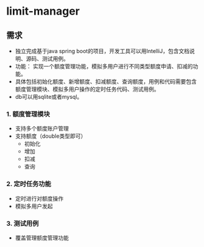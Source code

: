 # limit-manager
## 需求
+ 独立完成基于java spring boot的项目，开发工具可以用IntelliJ，包含文档说明、源码、测试用例。
+ 功能： 实现一个额度管理功能，模拟多用户进行不同类型额度申请、扣减的功能。
+ 具体包括初始化额度、新增额度、扣减额度、查询额度，用例和代码需要包含额度管理模块、模拟多用户操作的定时任务代码、测试用例。
+ db可以用sqlite或者mysql。
### 1. 额度管理模块
+ 支持多个额度账户管理
+ 支持额度（double类型即可）
   + 初始化
   + 增加
   + 扣减
   + 查询
### 2. 定时任务功能
+ 定时进行对额度操作 
+ 模拟多用户发起
### 3. 测试用例
+ 覆盖管理额度管理功能
